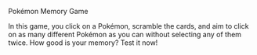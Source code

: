 Pokémon Memory Game

In this game, you click on a Pokémon, scramble the cards, and aim to click on as many different Pokémon as you can without selecting any of them twice. How good is your memory? Test it now!
